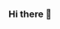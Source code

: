 ### Hi there 👋

<!--
**ValtierraXavier/ValtierraXavier** is a ✨ _special_ ✨ repository because its `README.md` (this file) appears on your GitHub profile.

#### My name is Xavier and soon to be graduate at General ASsembly. In a little over two weeks, I would have completed the Software Immersive program. I am a full MErn stack Junior developer and im hungry to learn lot more. 

Here are some ideas to get you started:

- 🔭 I’m currently working on MERN Stack project
- 🌱 I’m currently learning Authentication and conditional rendering
- 👯 I’m looking to collaborate on n/a
- 🤔 I’m looking for help with Back end configuration and deployment
- 💬 Ask me about any of my projects
- 📫 How to reach me: xavier.valtierra@icloud.com
- 😄 Pronouns: He/Him
- ⚡ Fun fact: Im really happy to have learned what I know about programming
-->
